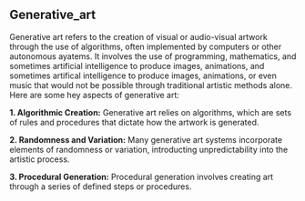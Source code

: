 ## Generative_art

Generative art refers to the creation of visual or audio-visual artwork through the use of algorithms, often implemented by computers or other autonomous ayatems. It involves the use of programming, mathematics, and sometimes artificial intelligence to produce images, animations,
and sometimes artifical intelligence to produce images, animations, or even music that would not be possible through traditional artistic methods alone. Here are some hey aspects of generative art:

**1. Algorithmic Creation:**
     Generative art relies on algorithms, which are sets of rules and procedures that dictate how the artwork is generated.

**2. Randomness and Variation:**
     Many generative art systems incorporate elements of randomness or variation, introducting unpredictability into the artistic process.

**3. Procedural Generation:**
     Procedural generation involves creating art through a series of defined steps or procedures.
